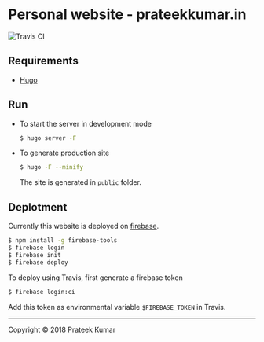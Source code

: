 # Personal website - prateekkumar.in

![Travis CI](https://travis-ci.com/prateekkumarweb/prateekkumar.in.svg?branch=master)

## Requirements

* [Hugo](https://gohugo.io/)

## Run

* To start the server in development mode
  ```sh
  $ hugo server -F
  ```
* To generate production site
  ```sh
  $ hugo -F --minify
  ```
  The site is generated in `public` folder.

## Deplotment

Currently this website is deployed on [firebase](https://firebase.google.com).

```sh
$ npm install -g firebase-tools
$ firebase login
$ firebase init
$ firebase deploy
```

To deploy using Travis, first generate a firebase token

```sh
$ firebase login:ci
```

Add this token as environmental variable `$FIREBASE_TOKEN` in Travis.

---
Copyright &copy; 2018 Prateek Kumar
